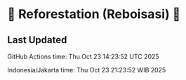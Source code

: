 
# 🌳 Reforestation (Reboisasi) 🌲

## Last Updated

GitHub Actions time: Thu Oct 23 14:23:52 UTC 2025

Indonesia/Jakarta time: Thu Oct 23 21:23:52 WIB 2025
